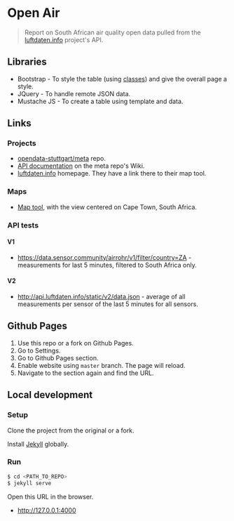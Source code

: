 # Open Air
> Report on South African air quality open data pulled from the [luftdaten.info](https://luftdaten.info) project's API.

## Libraries

- Bootstrap - To style the table (using [classes](https://getbootstrap.com/docs/4.3/content/tables/)) and give the overall page a style.
- JQuery - To handle remote JSON data.
- Mustache JS - To create a table using template and data.

## Links

### Projects

- [opendata-stuttgart/meta](https://github.com/opendata-stuttgart/meta) repo.
- [API documentation](https://github.com/opendata-stuttgart/meta/wiki/EN-APIs) on the meta repo's Wiki.
- [luftdaten.info](https://luftdaten.info) homepage. They have a link there to their map tool.

### Maps

- [Map tool](https://deutschland.maps.luftdaten.info/#12/-33.9412/18.4803), with the view centered on Cape Town, South Africa.

### API tests

#### V1

- https://data.sensor.community/airrohr/v1/filter/country=ZA - measurements for last 5 minutes, filtered to South Africa only.

#### V2

- http://api.luftdaten.info/static/v2/data.json - average of all measurements per sensor of the last 5 minutes for all sensors.

## Github Pages

1. Use this repo or a fork on Github Pages.
1. Go to Settings.
1. Go to Github Pages section.
1. Enable website using `master` branch. The page will reload.
1. Navigate to the section again and find the URL.

## Local development

### Setup

Clone the project from the original or a fork.

Install [Jekyll](https://jekyllrb.com/) globally.

### Run

```bash
$ cd <PATH_TO_REPO>
$ jekyll serve
```

Open this URL in the browser.

- http://127.0.0.1:4000
